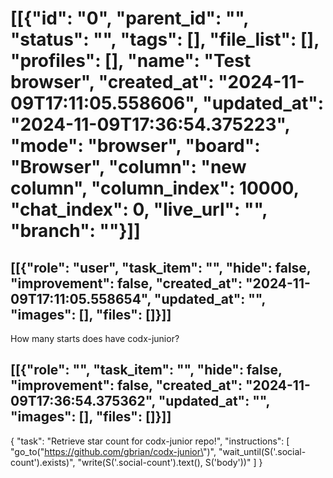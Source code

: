 # [[{"id": "0", "parent_id": "", "status": "", "tags": [], "file_list": [], "profiles": [], "name": "Test browser", "created_at": "2024-11-09T17:11:05.558606", "updated_at": "2024-11-09T17:36:54.375223", "mode": "browser", "board": "Browser", "column": "new column", "column_index": 10000, "chat_index": 0, "live_url": "", "branch": ""}]]
## [[{"role": "user", "task_item": "", "hide": false, "improvement": false, "created_at": "2024-11-09T17:11:05.558654", "updated_at": "", "images": [], "files": []}]]
How many starts does have codx-junior?
## [[{"role": "", "task_item": "", "hide": false, "improvement": false, "created_at": "2024-11-09T17:36:54.375362", "updated_at": "", "images": [], "files": []}]]
{
  "task": "Retrieve star count for codx-junior repo!",
  "instructions": [
    "go_to(\"https://github.com/gbrian/codx-junior\")",
    "wait_until(S('.social-count').exists)",
    "write(S('.social-count').text(), S('body'))"
  ]
}